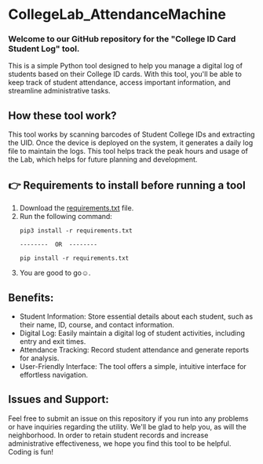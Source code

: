 # CollegeLab_AttendanceMachine
### Welcome to our GitHub repository for the "College ID Card Student Log" tool.
This is a simple Python tool designed to help you manage a digital log of students based on their College ID cards. With this tool, you'll be able to keep track of student attendance, access important information, and streamline administrative tasks.

## How these tool work?

This tool works by scanning barcodes of Student College IDs and extracting the UID.
Once the device is deployed on the system, it generates a daily log file to maintain the logs.
This tool helps track the peak hours and usage of the Lab, which helps for future planning and development.

## :point_right: Requirements to install before running a tool

1. Download the [requirements.txt](https://github.com/ayushg18/CollegeLab_AttendanceMachine/blob/main/requirements.txt) file.
2. Run the following command:
   ```
   pip3 install -r requirements.txt

   --------  OR  --------

   pip install -r requirements.txt
   ```
3. You are good to go:relaxed:.

## Benefits:

* Student Information: Store essential details about each student, such as their name, ID, course, and contact information.
* Digital Log: Easily maintain a digital log of student activities, including entry and exit times.
* Attendance Tracking: Record student attendance and generate reports for analysis.
* User-Friendly Interface: The tool offers a simple, intuitive interface for effortless navigation.


## Issues and Support: 
Feel free to submit an issue on this repository if you run into any problems or have inquiries regarding the utility. We'll be glad to help you, as will the neighborhood.
In order to retain student records and increase administrative effectiveness, we hope you find this tool to be helpful. Coding is fun!


